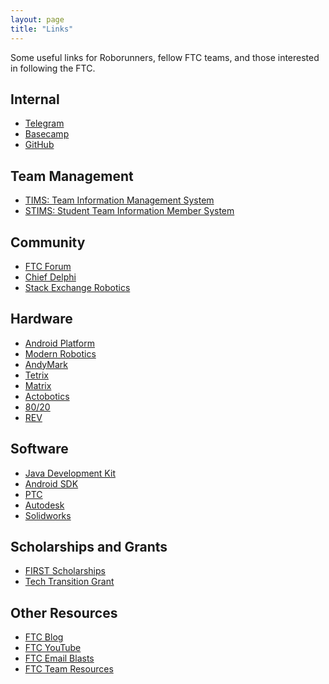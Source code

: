 ```yaml
---
layout: page
title: "Links"
---
```


Some useful links for Roborunners, fellow FTC teams, and those interested in
following the FTC.

## Internal

* [Telegram][]
* [Basecamp][]
* [GitHub][]

[Telegram]: https://telegram.org/dl
[Basecamp]: https://basecamp.com
[Github]: https://github.com/roborunners

## Team Management

* [TIMS: Team Information Management System][TIMS]
* [STIMS: Student Team Information Member System][STIMS]

[TIMS]: https://my.usfirst.org/ftc/tims/site.lasso
[STIMS]: https://my.usfirst.org/stims/site.lasso

## Community

* [FTC Forum][]
* [Chief Delphi][]
* [Stack Exchange Robotics][SE.Robotics]

[FTC Forum]: http://ftcforum.usfirst.org/forum.php
[Chief Delphi]: http://www.chiefdelphi.com/forums/portal.php
[SE.Robotics]: https://robotics.stackexchange.com/

## Hardware

* [Android Platform][]
* [Modern Robotics][]
* [AndyMark][]
* [Tetrix][]
* [Matrix][]
* [Actobotics][]
* [80/20][]
* [REV][]

[Android Platform]: http://www.usfirst.org/roboticsprograms/ftc/technology
[Modern Robotics]: http://modernroboticsinc.com
[AndyMark]: http://www.andymark.com/FTC-s/274.htm
[Tetrix]: https://www.tetrixrobotics.com
[Matrix]: http://matrixrobotics.com/
[Actobotics]: https://www.servocity.com/html/actobotics.html
[80/20]: http://www.8020.net/
[REV]: http://www.revrobotics.com/

## Software

* [Java Development Kit][]
* [Android SDK][]
* [PTC][]
* [Autodesk][]
* [Solidworks][]

[Java Development Kit]: http://www.oracle.com/technetwork/java/javase/downloads/index.html
[Android SDK]: https://developer.android.com/sdk/index.html
[PTC]: http://www.ptc.com/communities/academic-program/k12/students/first
[Autodesk]: http://www.autodesk.com/education/competitions-and-events/first/all-products
[Solidworks]: https://www.solidworks.com/sw/education/robot-student-design-contest.htm

## Scholarships and Grants

* [FIRST Scholarships][]
* [Tech Transition Grant][]

[FIRST Scholarships]: http://www.usfirst.org/scholarshipsearch.aspx
[Tech Transition Grant]: http://www.usfirst.org/roboticsprograms/ftc/grow

## Other Resources

* [FTC Blog][]
* [FTC YouTube][]
* [FTC Email Blasts][]
* [FTC Team Resources][]

[FTC Blog]: http://firsttechchallenge.blogspot.com
[FTC YouTube]: https://www.youtube.com/user/FIRSTTechChallenge
[FTC Email Blasts]: http://www.usfirst.org/roboticsprograms/ftc/emailblastarchive.aspx
[FTC Team Resources]: http://www.usfirst.org/roboticsprograms/ftc/team-resources
